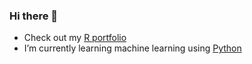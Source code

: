 ### Hi there 👋

- Check out my [R portfolio](https://pinedo.org/R)
- I’m currently learning machine learning using [Python](https://github.com/odenipinedo/Python)

<!--- 

Here are some ideas to get you started:

- 👯 I’m looking to collaborate on ...
- 🤔 I’m looking for help with ...\
- 💬 Ask me about
- 😄 Pronouns: ...
- ⚡ Fun fact: ...
-->
